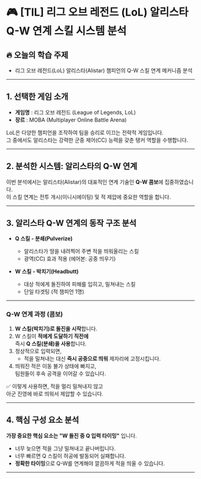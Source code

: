 # 🎮 [TIL] 리그 오브 레전드 (LoL) 알리스타 Q-W 연계 스킬 시스템 분석

## 🔥 오늘의 학습 주제
- 리그 오브 레전드(LoL) 알리스타(Alistar) 챔피언의 Q-W 스킬 연계 메커니즘 분석

---

## 1. 선택한 게임 소개

- **게임명** : 리그 오브 레전드 (League of Legends, LoL)
- **장르** : MOBA (Multiplayer Online Battle Arena)

LoL은 다양한 챔피언을 조작하여 팀을 승리로 이끄는 전략적 게임입니다.  
그 중에서도 알리스타는 강력한 군중 제어(CC) 능력을 갖춘 탱커 역할을 수행합니다.

---

## 2. 분석한 시스템: 알리스타의 Q-W 연계

이번 분석에서는 알리스타(Alistar)의 대표적인 연계 기술인 **Q-W 콤보**에 집중하였습니다.  
이 스킬 연계는 전투 개시(이니시에이팅) 및 적 제압에 중요한 역할을 합니다.

---

## 3. 알리스타 Q-W 연계의 동작 구조 분석

- **Q 스킬 - 분쇄(Pulverize)**  
  - 알리스타가 땅을 내려찍어 주변 적을 띄워올리는 스킬
  - 광역(CC) 효과 적용 (에어본: 공중 띄우기)

- **W 스킬 - 박치기(Headbutt)**  
  - 대상 적에게 돌진하여 피해를 입히고, 밀쳐내는 스킬
  - 단일 타겟팅 (적 챔피언 1명)

---

### Q-W 연계 과정 (콤보)

1. **W 스킬(박치기)로 돌진을 시작**합니다.
2. W 스킬이 **적에게 도달하기 직전에**  
   즉시 **Q 스킬(분쇄)을 사용**합니다.
3. 정상적으로 입력되면,
   - 적을 밀쳐내는 대신 **즉시 공중으로 띄워** 제자리에 고정시킵니다.
4. 띄워진 적은 이동 불가 상태에 빠지고,  
   팀원들이 후속 공격을 이어갈 수 있습니다.

✅ 이렇게 사용하면, 적을 멀리 밀쳐내지 않고  
   아군 진영에 바로 띄워서 제압할 수 있습니다.

---

## 4. 핵심 구성 요소 분석

**가장 중요한 핵심 요소는 "W 돌진 중 Q 입력 타이밍"** 입니다.

- 너무 늦으면 적을 그냥 밀쳐내고 끝나버립니다.
- 너무 빠르면 Q 스킬이 허공에 발동되어 실패합니다.
- **정확한 타이밍**으로 Q-W를 연계해야 깔끔하게 적을 띄울 수 있습니다.

---
